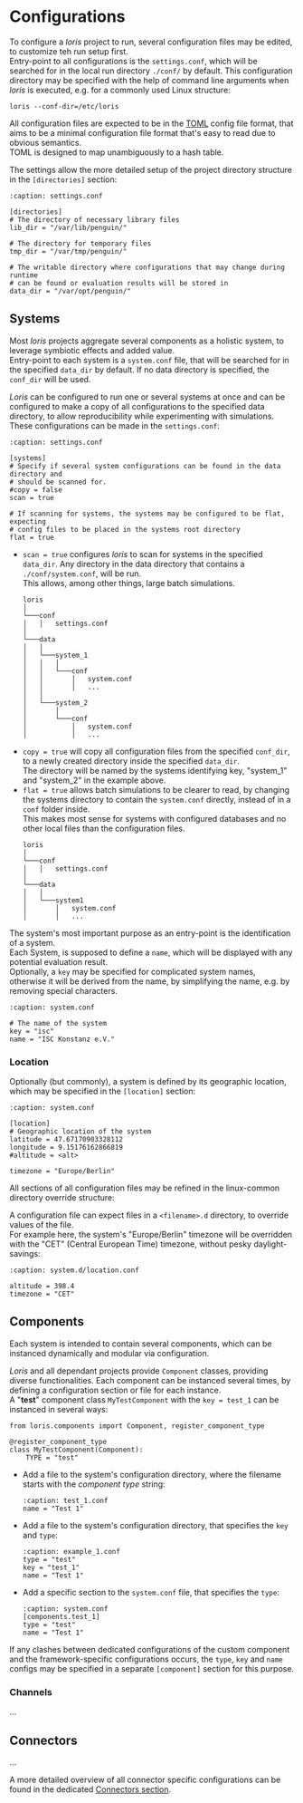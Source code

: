 # Configurations

To configure a *loris* project to run, several configuration files may be edited, to customize teh run setup first.  
Entry-point to all configurations is the `settings.conf`, which will be searched for in the local run directory
`./conf/` by default. This configuration directory may be specified with the help of command line arguments when *loris*
is executed, e.g. for a commonly used Linux structure:

```{code} bash
loris --conf-dir=/etc/loris
```

All configuration files are expected to be in the [TOML](https://toml.io/en/) config file format, that aims to be a 
minimal configuration file format that's easy to read due to obvious semantics.  
TOML is designed to map unambiguously to a hash table.

The settings allow the more detailed setup of the project directory structure in the `[directories]` section:

```{code-block} toml
:caption: settings.conf

[directories]
# The directory of necessary library files
lib_dir = "/var/lib/penguin/"

# The directory for temporary files
tmp_dir = "/var/tmp/penguin/"

# The writable directory where configurations that may change during runtime 
# can be found or evaluation results will be stored in
data_dir = "/var/opt/penguin/"
```


## Systems

Most *loris* projects aggregate several components as a holistic system, to leverage symbiotic effects and added value.  
Entry-point to each system is a `system.conf` file, that will be searched for in the specified `data_dir` by default.
If no data directory is specified, the `conf_dir` will be used.

*Loris* can be configured to run one or several systems at once and can be configured to make a copy of all
configurations to the specified data directory, to allow reproducibility while experimenting with simulations.  
These configurations can be made in the `settings.conf`:

```{code-block} toml
:caption: settings.conf

[systems]
# Specify if several system configurations can be found in the data directory and
# should be scanned for.
#copy = false
scan = true

# If scanning for systems, the systems may be configured to be flat, expecting
# config files to be placed in the systems root directory
flat = true
```

 - `scan = true` configures *loris* to scan for systems in the specified `data_dir`. Any directory in the data
    directory that contains a `./conf/system.conf`, will be run.  
    This allows, among other things, large batch
    simulations.
    ```
    loris
    │
    └───conf
    │   │   settings.conf
    │   
    └───data
    │   │   
    │   └───system_1
    │   │   │   
    │   │   └───conf
    │   │       │   system.conf
    │   │       │   ...
    │   │   
    │   └───system_2
    │       │   
    │       └───conf
    │           │   system.conf
    │           │   ...
    ```
 - `copy = true` will copy all configuration files from the specified `conf_dir`, to a newly created 
    directory inside the specified `data_dir`.  
    The directory will be named by the systems identifying key, "system_1" and "system_2" in the example above.
 - `flat = true` allows batch simulations to be clearer to read, by changing the systems directory to contain the
    `system.conf` directly, instead of in a `conf` folder inside.   
    This makes most sense for systems with configured databases and no other local files than the configuration files.
    ```
    loris
    │
    └───conf
    │   │   settings.conf
    │   
    └───data
    │   │   
    │   └───system1
    │       │   system.conf
    │       │   ...
    ```

The system's most important purpose as an entry-point is the identification of a system.  
Each System, is supposed to define a `name`, which will be displayed with any potential evaluation result.  
Optionally, a `key` may be specified for complicated system names, otherwise it will be derived from the name, 
by simplifying the name, e.g. by removing special characters.

```{code-block} toml
:caption: system.conf

# The name of the system
key = "isc"
name = "ISC Konstanz e.V."
```


### Location

Optionally (but commonly), a system is defined by its geographic location, which may be specified in the `[location]`
section:

```{code-block} toml
:caption: system.conf

[location]
# Geographic location of the system
latitude = 47.67170903328112
longitude = 9.15176162866819
#altitude = <alt>

timezone = "Europe/Berlin"
```

All sections of all configuration files may be refined in the linux-common directory override structure:

A configuration file can expect files in a `<filename>.d` directory, to override values of the file.  
For example here, the system's "Europe/Berlin" timezone will be overridden with the "CET" (Central European Time)
timezone, without pesky daylight-savings:

```{code-block} toml
:caption: system.d/location.conf

altitude = 398.4
timezone = "CET"
```


## Components

Each system is intended to contain several components, which can be instanced dynamically and modular via configuration.

*Loris* and all dependant projects provide `Component` classes, providing diverse functionalities. Each component can be
instanced several times, by defining a configuration section or file for each instance.  
A "**test**" component class `MyTestComponent` with the `key = test_1` can be instanced in several ways:

``` {code-block} python
from loris.components import Component, register_component_type

@register_component_type
class MyTestComponent(Component):
    TYPE = "test"
```

 - Add a file to the system's configuration directory, where the filename starts with the *component type* string:
    ```{code-block} toml
    :caption: test_1.conf
    name = "Test 1"
    ```
 - Add a file to the system's configuration directory, that specifies the `key` and `type`:
    ```{code-block} toml
    :caption: example_1.conf
    type = "test"
    key = "test_1"
    name = "Test 1"
    ```
 - Add a specific section to the `system.conf` file, that specifies the `type`:
    ```{code-block} toml
    :caption: system.conf
    [components.test_1]
    type = "test"
    name = "Test 1"
    ```

If any clashes between dedicated configurations of the custom component and the framework-specific configurations occurs,
the `type`, `key` and `name` configs may be specified in a separate `[component]` section for this purpose.


### Channels

...

## Connectors

...

A more detailed overview of all connector specific configurations can be found in the
dedicated [Connectors section](../connectors/index.md).
